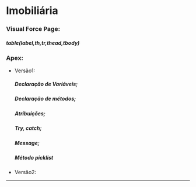 # Imobiliária
### Visual Force Page:
  ##### table(label,th,tr,thead,tbody)
### Apex:
  * Versão1:
    ##### Declaração de Variáveis;
    ##### Declaração de métodos;
    ##### Atribuições;
    ##### Try, catch;
    ##### Message;
    ##### Método picklist
  * Versão2:
  ----------
